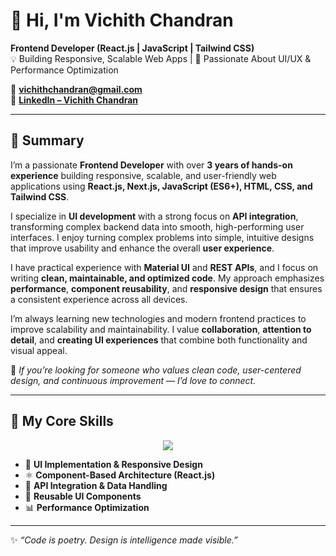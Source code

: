 # 👋 Hi, I'm Vichith Chandran  

**Frontend Developer (React.js | JavaScript | Tailwind CSS)**  
💡 Building Responsive, Scalable Web Apps | 🎨 Passionate About UI/UX & Performance Optimization  

📧 **[vichithchandran@gmail.com](mailto:vichithchandran@gmail.com)**  
🔗 **[LinkedIn – Vichith Chandran](https://www.linkedin.com/in/vichith-chandran-652307209)**

---

## 🧠 Summary  

I’m a passionate **Frontend Developer** with over **3 years of hands-on experience** building responsive, scalable, and user-friendly web applications using **React.js, Next.js, JavaScript (ES6+), HTML, CSS, and Tailwind CSS**.

I specialize in **UI development** with a strong focus on **API integration**, transforming complex backend data into smooth, high-performing user interfaces. I enjoy turning complex problems into simple, intuitive designs that improve usability and enhance the overall **user experience**.

I have practical experience with **Material UI** and **REST APIs**, and I focus on writing **clean, maintainable, and optimized code**. My approach emphasizes **performance**, **component reusability**, and **responsive design** that ensures a consistent experience across all devices.

I’m always learning new technologies and modern frontend practices to improve scalability and maintainability. I value **collaboration**, **attention to detail**, and **creating UI experiences** that combine both functionality and visual appeal.

💬 *If you’re looking for someone who values clean code, user-centered design, and continuous improvement — I’d love to connect.*  

---

## 🔑 My Core Skills  

<p align="center">
  <img src="https://skillicons.dev/icons?i=react,nextjs,js,html,css,tailwind,bootstrap,materialui,vite,python,php,mysql,sql,CodeIgniter,git,github,vscode,vercel" />
</p>

- 🎯 **UI Implementation & Responsive Design**  
- ⚛️ **Component-Based Architecture (React.js)**  
- 🔗 **API Integration & Data Handling**  
- 🧩 **Reusable UI Components**  
- 📊 **Performance Optimization**  

---
✨ *“Code is poetry. Design is intelligence made visible.”*  
